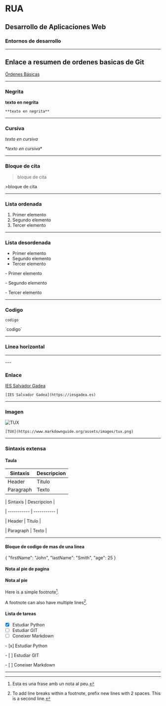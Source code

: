 # RUA 
## Desarrollo de Aplicaciones Web 
### Entornos de desarrollo
---

## Enlace a resumen de ordenes basicas de Git
[Órdenes Básicas](https://github.com/RikiAtWork/RikiAtWork/blob/main/git.md)

---

### Negrita
**texto en negrita**

`**texto en negrita**`

---

### Cursiva
*texto en cursiva*

\**texto en cursiva**

---

### Bloque de cita
>bloque de cita

\>bloque de cita

---

### Lista ordenada
1. Primer elemento
2. Segundo elemento
3. Tercer elemento


---

### Lista desordenada
- Primer elemento
- Segundo elemento
- Tercer elemento

\- Primer elemento

\- Segundo elemento

\- Tercer elemento


---

### Codigo
`codigo`

\`codigo`


---

### Linea horizontal

---
\---


### Enlace

[IES Salvador Gadea](https://iesgadea.es)

`[IES Salvador Gadea](https://iesgadea.es)`

---

### Imagen

![TUX](https://www.markdownguide.org/assets/images/tux.png)

`[TUX](https://www.markdownguide.org/assets/images/tux.png)`

---

### Sintaxis extensa
#### Taula

| Sintaxis | Descripcion |
| ----------- | ----------- |
| Header | Titulo |
| Paragraph | Texto |

\| Sintaxis | Descripcion |

\| ----------- | ----------- |

\| Header | Titulo |

\| Paragraph | Texto |

---


#### Bloque de codigo de mas de una linea

{
  "firstName": "John",
  "lastName": "Smith",
  "age": 25
}

#### Nota al pie de pagina
[^1]: Esta es una frase amb un nota al peu.

#### Nota al pie
Here is a simple footnote[^1].

A footnote can also have multiple lines[^2].

[^1]: My reference.
[^2]: To add line breaks within a footnote, prefix new lines with 2 spaces.
  This is a second line.

#### Lista de tareas
- [x] Estudiar Python
- [ ] Estudiar GIT
- [ ] Coneixer Markdown

\- [x] Estudiar Python

\- [ ] Estudiar GIT

\- [ ] Coneixer Markdown

---
